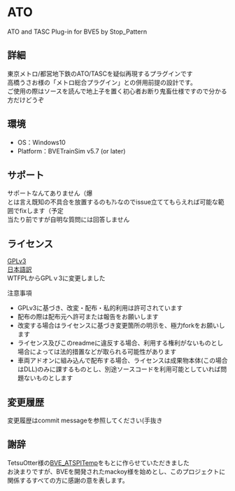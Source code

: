 # ATO
ATO and TASC Plug-in for BVE5 by Stop_Pattern  

## 詳細
東京メトロ/都営地下鉄のATO/TASCを疑似再現するプラグインです  
高橋うさお様の「メトロ総合プラグイン」との併用前提の設計です。  
ご使用の際はソースを読んで地上子を置く初心者お断り鬼畜仕様ですので分かる方だけどうぞ  

## 環境
- OS：Windows10  
- Platform：BVETrainSim v5.7 (or later)

## サポート
サポートなんてありません（爆  
とは言え既知の不具合を放置するのもｱﾚなのでissue立ててもらえれば可能な範囲でfixします（予定  
当たり前ですが自明な質問には回答しません  

## ライセンス
[GPLv3](https://www.gnu.org/licenses/gpl-3.0.html)  
[日本語訳](https://www.gnu.org/licenses/gpl-3.0.ja.html)  
WTFPLからGPLｖ3に変更しました  

注意事項
- GPLv3に基づき、改変・配布・私的利用は許可されています
- 配布の際は配布元へ許可または報告をお願いします
- 改変する場合はライセンスに基づき変更箇所の明示を、極力forkをお願いします
- ライセンス及びこのreadmeに違反する場合、利用する権利がないものとし場合によっては法的措置などが取られる可能性があります
- 車両アドオンに組み込んで配布する場合、ライセンスは成果物本体(この場合はDLL)のみに課するものとし、別途ソースコードを利用可能としていれば問題ないものとします

## 変更履歴
変更履歴はcommit messageを参照してください(手抜き  

## 謝辞
TetsuOtter様の[BVE_ATSPITemp](https://github.com/TetsuOtter/BVE_ATSPITemp)をもとに作らせていただきました  
お決まりですが、BVEを開発されたmackoy様を始めとし、このプロジェクトに関係するすべての方に感謝の意を表します。  
